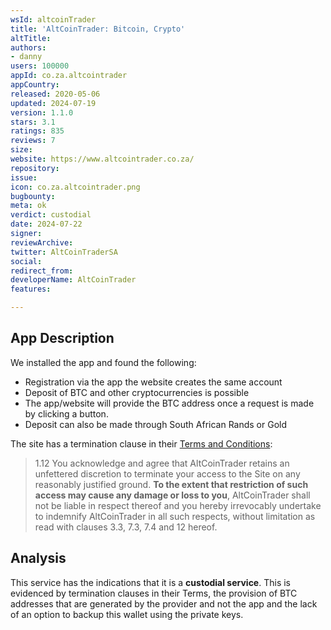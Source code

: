 ```yaml
---
wsId: altcoinTrader
title: 'AltCoinTrader: Bitcoin, Crypto'
altTitle: 
authors:
- danny
users: 100000
appId: co.za.altcointrader
appCountry: 
released: 2020-05-06
updated: 2024-07-19
version: 1.1.0
stars: 3.1
ratings: 835
reviews: 7
size: 
website: https://www.altcointrader.co.za/
repository: 
issue: 
icon: co.za.altcointrader.png
bugbounty: 
meta: ok
verdict: custodial
date: 2024-07-22
signer: 
reviewArchive: 
twitter: AltCoinTraderSA
social: 
redirect_from: 
developerName: AltCoinTrader
features: 

---
```


## App Description 

We installed the app and found the following:

- Registration via the app the website creates the same account
- Deposit of BTC and other cryptocurrencies is possible
- The app/website will provide the BTC address once a request is made by clicking a button. 
- Deposit can also be made through South African Rands or Gold

The site has a termination clause in their [Terms and Conditions](https://www.altcointrader.co.za/terms-and-conditions): 

> 1.12 You acknowledge and agree that AltCoinTrader retains an unfettered discretion to terminate your access to the Site on any reasonably justified ground. **To the extent that restriction of such access may cause any damage or loss to you**, AltCoinTrader shall not be liable in respect thereof and you hereby irrevocably undertake to indemnify AltCoinTrader in all such respects, without limitation as read with clauses 3.3, 7.3, 7.4 and 12 hereof.

## Analysis 

This service has the indications that it is a **custodial service**. This is evidenced by termination clauses in their Terms, the provision of BTC addresses that are generated by the provider and not the app and the lack of an option to backup this wallet using the private keys.
